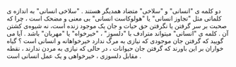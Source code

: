 دو کلمه ی "انسانی" و "سلاخی" متضاد همدیگر هستند . "سلاخی انسانی" به اندازه ی کلماتی مثل "تجاوز انسانی" یا "هولوکاست انسانی" بی معنی و مضحک است ، چرا که صحبت بر سر گرفتن یا نگرفتن حق حیات و جان یک موجود زنده است، نه شیوه‌ی کشتن آن . کلمه ی "انسانی" میتواند مترادف با "دلسوز" ، "خیرخواه" یا "مهربان" باشد .
آیا می گویید که گرفتن جان موجودی که نیازی به مرگ ندارد خیرخواهانه و انسانی است ؟ گیاه خواران بر این باورند که گرفتن جان حیوانات ، در حالی که نیازی به مردن ندارند ، نقطه مقابل دلسوزی ، خیرخواهی و یک عمل انسانی است .
